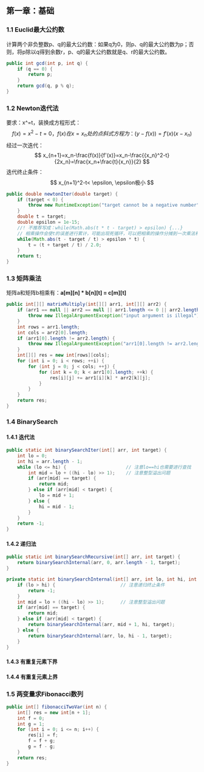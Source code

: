 ## 第一章：基础

### 1.1 Euclid最大公约数

计算两个非负整数p、q的最大公约数：如果q为0，则p、q的最大公约数为p；否则，将p除以q得到余数r，p、q的最大公约数就是q、r的最大公约数。

```java
public int gcd(int p, int q) {
    if (q == 0) {
        return p;
    }
    return gcd(q, p % q);
}
```



### 1.2 Newton迭代法

要求：x^=t，装换成方程形式：
$$
f(x)=x^2-t=0，f(x)在x=x_n处的点斜式方程为：(y-f(x))=f'(x)(x-x_n)
$$
经过一次迭代：
$$
x_{n+1}=x_n-\frac{f(x)}{f'(x)}=x_n-\frac{{x_n}^2-t}{2x_n}=\frac{x_n+\frac{t}{x_n}}{2}
$$
迭代终止条件：
$$
x_{n+1}^2-t< \epsilon, \epsilon极小
$$

```java
public double newtonIter(double target) {
    if (target < 0) {
        throw new RuntimeException("target cannot be a negative number");
    }
    double t = target;
    double epsilon = 1e-15;
    //! 不推荐写成：while(Math.abs(t * t - target) > epsilon) {...}
    // 相乘操作会使t的误差进行累计，可能出现死循环，可以把相乘的操作分摊到一次乘法和一次除法上，减少误差
    while(Math.abs(t - target / t) > epsilon * t) {
        t = (t + target / t) / 2.0;
    }
    return t;
}
```



### 1.3 矩阵乘法

矩阵a和矩阵b相乘有：**a\[m\]\[n\] * b\[n\]\[t\] = c\[m\]\[t\]**

```java
public int[][] matrixMultiply(int[][] arr1, int[][] arr2) {
    if (arr1 == null || arr2 == null || arr1.length <= 0 || arr2.length <= 0) {
        throw new IllegalArgumentException("input argument is illegal");
    }
    int rows = arr1.length;
    int cols = arr2[0].length;
    if (arr1[0].length != arr2.length) {
        throw new IllegalArgumentException("arr1[0].length != arr2.length");
    }
    int[][] res = new int[rows][cols];
    for (int i = 0; i < rows; ++i) {
        for (int j = 0; j < cols; ++j) {
            for (int k = 0; k < arr1[0].length; ++k) {
                res[i][j] += arr1[i][k] * arr2[k][j];
            }
        }
    }
    return res;
}
```



### 1.4 BinarySearch

#### 1.4.1 迭代法

```java
public static int binarySearchIter(int[] arr, int target) {
    int lo = 0;
    int hi = arr.length - 1;
    while (lo <= hi) {						// 注意lo==hi也需要进行查找
        int mid = lo + ((hi - lo) >> 1);	// 注意整型溢出问题
        if (arr[mid] == target) {
            return mid;
        } else if (arr[mid] < target) {
            lo = mid + 1;
        } else {
            hi = mid - 1;
        }
    }
    return -1;
}
```



#### 1.4.2 递归法

```java
public static int binarySearchRecursive(int[] arr, int target) {
    return binarySearchInternal(arr, 0, arr.length - 1, target);
}

private static int binarySearchInternal(int[] arr, int lo, int hi, int target) {
    if (lo > hi) {                        // 注意递归终止条件
        return -1;
    }
    int mid = lo + ((hi - lo) >> 1);      // 注意整型溢出问题
    if (arr[mid] == target) {
        return mid;
    } else if (arr[mid] < target) {
        return binarySearchInternal(arr, mid + 1, hi, target);
    } else {
        return binarySearchInternal(arr, lo, hi - 1, target);
    }
}
```



#### 1.4.3 有重复元素下界



#### 1.4.4 有重复元素上界



### 1.5 两变量求Fibonacci数列

```java
public int[] fibonacciTwoVar(int n) {
    int[] res = new int[n + 1];
    int f = 0;
    int g = 1;
    for (int i = 0; i <= n; i++) {
		res[i] = f;
        f = f + g;
        g = f - g;
    }
    return res;
}
```



